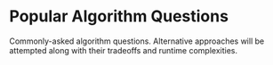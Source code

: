# Popular Algorithm Questions 

Commonly-asked algorithm questions. Alternative approaches will be attempted along with their tradeoffs and runtime complexities.